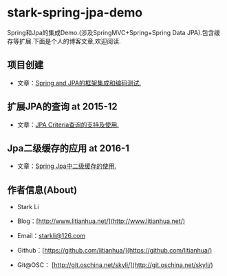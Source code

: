 # stark-spring-jpa-demo
Spring和Jpa的集成Demo.(涉及SpringMVC+Spring+Spring Data JPA).包含缓存等扩展.下面是个人的博客文章,欢迎阅读.

## 项目创建
- 文章：[Spring and JPA的框架集成和编码测试.](http://www.litianhua.net/blog/spring-and-jpa.html)

## 扩展JPA的查询 at 2015-12
- 文章：[JPA Criteria查询的支持及使用.](http://www.litianhua.net/blog/jpa-criteria-support-used.html)

## Jpa二级缓存的应用 at 2016-1
- 文章：[Spring Jpa中二级缓存的使用.](http://www.litianhua.net/blog/jpa-second-level-cache.html)

## 作者信息(About)

- Stark Li

- Blog：[http://www.litianhua.net/](http://www.litianhua.net/)

- Email：starkli@126.com

- Github：[https://github.com/litianhua/](https://github.com/litianhua/)

- Git@OSC： [http://git.oschina.net/skyli/](http://git.oschina.net/skyli/)